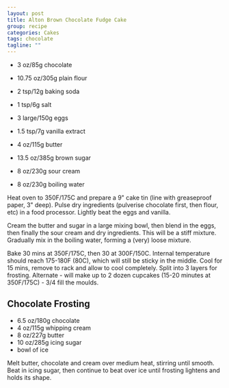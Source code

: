 ```yaml
---
layout: post
title: Alton Brown Chocolate Fudge Cake
group: recipe
categories: Cakes
tags: chocolate
tagline: ""
---
```


- 3 oz/85g chocolate
- 10\.75 oz/305g plain flour
- 2 tsp/12g baking soda
- 1 tsp/6g salt

- 3 large/150g eggs
- 1\.5 tsp/7g vanilla extract

- 4 oz/115g butter
- 13\.5 oz/385g brown sugar

- 8 oz/230g sour cream
- 8 oz/230g boiling water

Heat oven to 350F/175C and prepare a 9" cake tin (line with greaseproof paper, 3" deep). Pulse dry ingredients (pulverise chocolate first, then flour, etc) in a food processor.  Lightly beat the eggs and vanilla.

Cream the butter and sugar in a large mixing bowl, then blend in the eggs, then finally the sour cream and dry ingredients.  This will be a stiff mixture.  Gradually mix in the boiling water, forming a (very) loose mixture.

Bake 30 mins at 350F/175C, then 30 at 300F/150C.  Internal temperature should reach 175-180F (80C), which will still be sticky in the middle.  Cool for 15 mins, remove to rack and allow to cool completely.  Split into 3 layers for frosting.  Alternate - will make up to 2 dozen cupcakes (15-20 minutes at 350F/175C) - 3/4 fill the moulds.

## Chocolate Frosting

- 6\.5 oz/180g chocolate
- 4 oz/115g whipping cream
- 8 oz/227g butter
- 10 oz/285g icing sugar
- bowl of ice

Melt butter, chocolate and cream over medium heat, stirring until smooth.  Beat in icing sugar, then continue to beat over ice until frosting lightens and holds its shape.
